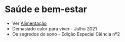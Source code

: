 # Saúde e bem-estar

* Ver [Alimentação](alimentação.md)
* Demasiado calor para viver - Julho 2021
* Os segredos do sono - Edição Especial Ciência nº2